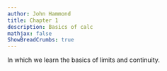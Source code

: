 ```yaml
---
author: John Hammond
title: Chapter 1
description: Basics of calc
mathjax: false
ShowBreadCrumbs: true
---
```


In which we learn the basics of limits and continuity.
<!--more-->


